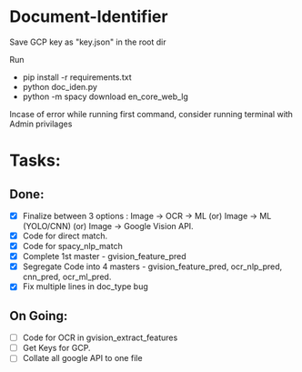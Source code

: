 # Document-Identifier

Save GCP key as "key.json" in the root dir

Run
* pip install -r requirements.txt
* python doc_iden.py
* python -m spacy download en_core_web_lg

Incase of error while running first command, consider running terminal with Admin privilages


# Tasks:

## Done:
- [x] Finalize between 3 options : Image -> OCR -> ML (or) Image -> ML (YOLO/CNN) (or) Image -> Google Vision API.
- [X] Code for direct match.
- [X] Code for spacy_nlp_match
- [X] Complete 1st master - gvision_feature_pred 
- [X] Segregate Code into 4 masters - gvision_feature_pred, ocr_nlp_pred, cnn_pred, ocr_ml_pred.
- [X] Fix multiple lines in doc_type bug

## On Going:
- [ ] Code for OCR in gvision_extract_features
- [ ] Get Keys for GCP.
- [ ] Collate all google API to one file